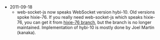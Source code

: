 - 2011-09-18
    - web-socket-js now speaks WebSocket version hybi-10. Old versions spoke
      hixie-76. If you really need web-socket-js which speaks hixie-76, you can
      get it from
      [hixie-76 branch](https://github.com/gimite/web-socket-js/tree/hixie-76),
      but the branch is no longer maintained. Implementation of hybi-10 is
      mostly done by Joel Martin (kanaka).
